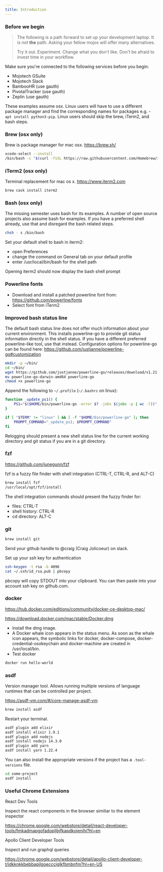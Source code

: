 ```yaml
---
title: Introduction
---
```


### Before we begin


> The following is a path forward to set up your development laptop. It is not **the** path. Asking your fellow mojos will offer many alternatives.
>
> Try it out. Experiment. Change what you don't like. Don't be afraid to invest time in your workflow.

Make sure you're connected to the following services before you begin:
* Mojotech GSuite
* Mojotech Slack
* BambooHR (use gauth)
* PivotalTracker (use gauth)
* Zeplin (use gauth)

These examples assume osx. Linux users will have to use a different package manager and find the corresponding names for packages e.g. - `apt install python3-pip`. Linux users should skip the brew, iTerm2, and bash steps.

### Brew (osx only)

Brew is package manager for mac osx. https://brew.sh/

```sh
xcode-select --install
/bin/bash -c "$(curl -fsSL https://raw.githubusercontent.com/Homebrew/install/master/install.sh)"
```

### iTerm2 (osx only)

Terminal replacement for mac os x. https://www.iterm2.com
```sh
brew cask install iterm2
```

### Bash (osx only)

The missing semester uses bash for its examples. A number of open source projects also assume bash for examples. If you have a preferred shell already, use that and disregard the bash related steps.

```sh
chsh - s /bin/bash
```

Set your default shell to bash in iterm2:
 * open Preferences
 * change the command on General tab on your default profile
 * enter /usr/local/bin/bash for the shell path

Opening iterm2 should now display the bash shell prompt

### Powerline fonts

* Download and install a patched powerline font from: https://github.com/powerline/fonts
* Select font from iTerm2

### Improved bash status line

The default bash status line does not offer much information about your current environment. This installs powerline-go to provide git status information directly in the shell status. If you have a different preferred powerline-like tool, use that instead. Configuration options for powerline-go can be found here:
https://github.com/justjanne/powerline-go#customization

```sh
mkdir -p ~/bin/
cd ~/bin/
wget https://github.com/justjanne/powerline-go/releases/download/v1.21.0/powerline-go-darwin-amd64
mv powerline-go-darwin-amd64 powerline-go
chmod +x powerline-go
```

Append the following to `~/.profile` (`~/.bashrc` on linux):
```sh
function _update_ps1() {
    PS1="$($HOME/bin/powerline-go -error $? -jobs $(jobs -p | wc -l))"
}

if [ "$TERM" != "linux" ] && [ -f "$HOME/bin/powerline-go" ]; then
    PROMPT_COMMAND="_update_ps1; $PROMPT_COMMAND"
fi
```

Relogging should present a new shell status line for the current working directory and git status if you are in a git directory.

### fzf

https://github.com/junegunn/fzf

fzf is a fuzzy file finder with shell integration (CTRL-T, CTRL-R, and ALT-C)
```sh
brew install fzf
/usr/local/opt/fzf/install
```

The shell integration commands should present the fuzzy finder for:
* files: CTRL-T
* shell history: CTRL-R
* cd directory: ALT-C

### git
```sh
brew install git
```

Send your github handle to @craig (Craig Jolicoeur) on slack.

Set up your ssh key for authentication

```sh
ssh-keygen -t rsa -b 4096
cat ~/.ssh/id_rsa.pub | pbcopy
```

pbcopy will copy STDOUT into your clipboard. You can then paste into your account ssh key on github.com.

### docker

https://hub.docker.com/editions/community/docker-ce-desktop-mac/

https://download.docker.com/mac/stable/Docker.dmg

* Install the dmg image.
 * A Docker whale icon appears in the status menu. As soon as the whale icon appears, the symbolic links for docker, docker-compose, docker-credential-osxkeychain and docker-machine are created in /usr/local/bin.
* Test docker

```sh
docker run hello-world
```

### asdf

Version manager tool. Allows running multiple versions of language runtimes that can be controlled per project.

https://asdf-vm.com/#/core-manage-asdf-vm

```sh
brew install asdf
```

Restart your terminal.

```sh
asdf plugin add elixir
asdf install elixir 1.9.1
asdf plugin add nodejs
asdf install nodejs 14.3.0
asdf plugin add yarn
asdf install yarn 1.22.4
```

You can also install the appropriate versions if the project has a `.tool-versions` file.

```sh
cd some-project
asdf install
```

### Useful Chrome Extensions

React Dev Tools

Inspect the react components in the browser similiar to the element inspector

https://chrome.google.com/webstore/detail/react-developer-tools/fmkadmapgofadopljbjfkapdkoienihi?hl=en

Apollo Client Developer Tools

Inspect and run graphql queries

https://chrome.google.com/webstore/detail/apollo-client-developer-t/jdkknkkbebbapilgoeccciglkfbmbnfm?hl=en-US

